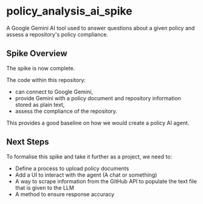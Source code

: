 # policy_analysis_ai_spike

A Google Gemini AI tool used to answer questions about a given policy and assess a repository's policy compliance.

## Spike Overview

The spike is now complete.

The code within this repository:
- can connect to Google Gemini,
- provide Gemini with a policy document and repository information stored as plain text,
- assess the compliance of the repository.

This provides a good baseline on how we would create a policy AI agent.

## Next Steps

To formalise this spike and take it further as a project, we need to:

- Define a process to upload policy documents
- Add a UI to interact with the agent (A chat or something)
- A way to scrape information from the GitHub API to populate the text file that is given to the LLM
- A method to ensure response accuracy
